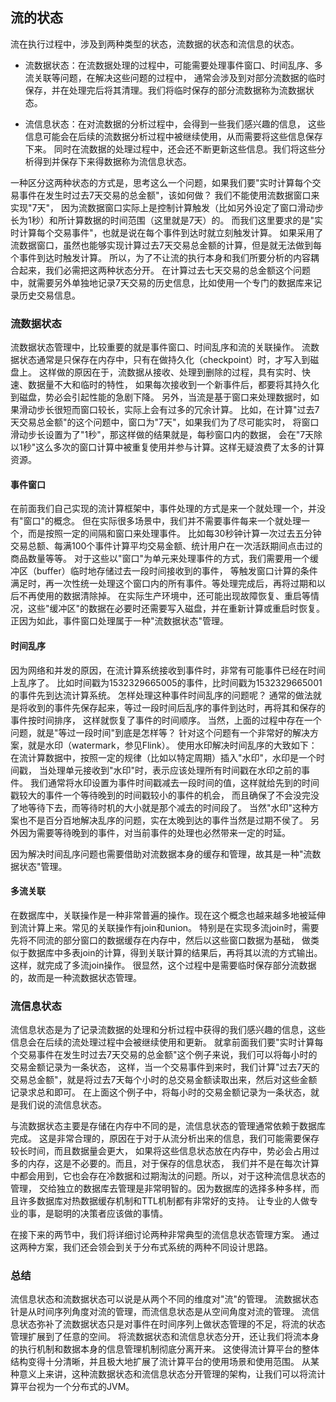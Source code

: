 ## 流的状态

流在执行过程中，涉及到两种类型的状态，流数据的状态和流信息的状态。

* 流数据状态：在流数据处理的过程中，可能需要处理事件窗口、时间乱序、多流关联等问题，在解决这些问题的过程中，
通常会涉及到对部分流数据的临时保存，并在处理完后将其清理。我们将临时保存的部分流数据称为流数据状态。

* 流信息状态：在对流数据的分析过程中，会得到一些我们感兴趣的信息，
这些信息可能会在后续的流数据分析过程中被继续使用，从而需要将这些信息保存下来。
同时在流数据的处理过程中，还会还不断更新这些信息。我们将这些分析得到并保存下来得数据称为流信息状态。

一种区分这两种状态的方式是，思考这么一个问题，如果我们要"实时计算每个交易事件在发生时过去7天交易的总金额"，该如何做？
我们不能使用流数据窗口来实现"7天"，
因为流数据窗口实际上是控制计算触发（比如另外设定了窗口滑动步长为1秒）和所计算数据的时间范围（这里就是7天）的。
而我们这里要求的是"实时计算每个交易事件"，也就是说在每个事件到达时就立刻触发计算。
如果采用了流数据窗口，虽然也能够实现计算过去7天交易总金额的计算，但是就无法做到每个事件到达时触发计算。
所以，为了不让流的执行本身和我们所要分析的内容耦合起来，我们必需把这两种状态分开。
在计算过去七天交易的总金额这个问题中，就需要另外单独地记录7天交易的历史信息，比如使用一个专门的数据库来记录历史交易信息。

### 流数据状态
流数据状态管理中，比较重要的就是事件窗口、时间乱序和流的关联操作。
流数据状态通常是只保存在内存中，只有在做持久化（checkpoint）时，才写入到磁盘上。
这样做的原因在于，流数据从接收、处理到删除的过程，具有实时、快速、数据量不大和临时的特性，
如果每次接收到一个新事件后，都要将其持久化到磁盘，势必会引起性能的急剧下降。
另外，当流是基于窗口来处理数据时，如果滑动步长很短而窗口较长，实际上会有过多的冗余计算。
比如，在计算"过去7天交易总金额"的这个问题中，窗口为"7天"，如果我们为了尽可能实时，
将窗口滑动步长设置为了"1秒"，那这样做的结果就是，每秒窗口内的数据，
会在"7天除以1秒"这么多次的窗口计算中被重复使用并参与计算。这样无疑浪费了太多的计算资源。

#### 事件窗口
在前面我们自己实现的流计算框架中，事件处理的方式是来一个就处理一个，并没有"窗口"的概念。
但在实际很多场景中，我们并不需要事件每来一个就处理一个，而是按照一定的间隔和窗口来处理事件。
比如每30秒钟计算一次过去五分钟交易总额、每满100个事件计算平均交易金额、统计用户在一次活跃期间点击过的商品数量等等。
对于这些以"窗口"为单元来处理事件的方式，我们需要用一个缓冲区（buffer）临时地存储过去一段时间接收到的事件，
等触发窗口计算的条件满足时，再一次性统一处理这个窗口内的所有事件。等处理完成后，再将过期和以后不再使用的数据清除掉。
在实际生产环境中，还可能出现故障恢复、重启等情况，这些"缓冲区"的数据在必要时还需要写入磁盘，并在重新计算或重启时恢复。
正因为如此，事件窗口处理属于一种"流数据状态"管理。

#### 时间乱序
因为网络和并发的原因，在流计算系统接收到事件时，非常有可能事件已经在时间上乱序了。
比如时间戳为1532329665005的事件，比时间戳为1532329665001的事件先到达流计算系统。
怎样处理这种事件时间乱序的问题呢？
通常的做法就是将收到的事件先保存起来，等过一段时间后乱序的事件到达时，再将其和保存的事件按时间排序，
这样就恢复了事件的时间顺序。
当然，上面的过程中存在一个问题，就是"等过一段时间"到底是怎样等？
针对这个问题有一个非常好的解决方案，就是水印（watermark，参见Flink）。
使用水印解决时间乱序的大致如下：在流计算数据中，按照一定的规律（比如以特定周期）插入"水印"，水印是一个时间戳，
当处理单元接收到"水印"时，表示应该处理所有时间戳在水印之前的事件。
我们通常将水印设置为事件时间戳减去一段时间的值，这样就给先到的时间戳较大的事件一个等待晚到的时间戳较小的事件的机会，
而且确保了不会没完没了地等待下去，而等待时机的大小就是那个减去的时间段了。
当然"水印"这种方案也不是百分百地解决乱序的问题，实在太晚到达的事件当然是过期不侯了。
另外因为需要等待晚到的事件，对当前事件的处理也必然带来一定的时延。

因为解决时间乱序问题也需要借助对流数据本身的缓存和管理，故其是一种"流数据状态"管理。

#### 多流关联
在数据库中，关联操作是一种非常普遍的操作。现在这个概念也越来越多地被延伸到流计算上来。常见的关联操作有join和union。
特别是在实现多流join时，需要先将不同流的部分窗口的数据缓存在内存中，然后以这些窗口数据为基础，
做类似于数据库中多表join的计算，得到关联计算的结果后，再将其以流的方式输出。这样，就完成了多流join操作。
很显然，这个过程中是需要临时保存部分流数据的，故而是一种流数据状态管理。

### 流信息状态
流信息状态是为了记录流数据的处理和分析过程中获得的我们感兴趣的信息，这些信息会在后续的流处理过程中会被继续使用和更新。
就拿前面我们要"实时计算每个交易事件在发生时过去7天交易的总金额"这个例子来说，我们可以将每小时的交易金额记录为一条状态，
这样，当一个交易事件到来时，我们计算"过去7天的交易总金额"，就是将过去7天每个小时的总交易金额读取出来，然后对这些金额记录求总和即可。
在上面这个例子中，将每小时的交易金额记录为一条状态，就是我们说的流信息状态。

与流数据状态主要是存储在内存中不同的是，流信息状态的管理通常依赖于数据库完成。
这是非常合理的，原因在于对于从流分析出来的信息，我们可能需要保存较长时间，而且数据量会更大，
如果将这些信息状态放在内存中，势必会占用过多的内存，这是不必要的。而且，对于保存的信息状态，
我们并不是在每次计算中都会用到，它也会存在冷数据和过期淘汰的问题。所以，对于这种流信息状态的管理，
交给独立的数据库去管理是非常明智的。因为数据库的选择多种多样，而且许多数据库对热数据缓存机制和TTL机制都有非常好的支持。
让专业的人做专业的事，是聪明的决策者应该做的事情。

在接下来的两节中，我们将详细讨论两种非常典型的流信息状态管理方案。
通过这两种方案，我们还会领会到关于分布式系统的两种不同设计思路。

### 总结
流信息状态和流数据状态可以说是从两个不同的维度对"流"的管理。
流数据状态针是从时间序列角度对流的管理，而流信息状态是从空间角度对流的管理。
流信息状态弥补了流数据状态只是对事件在时间序列上做状态管理的不足，将流的状态管理扩展到了任意的空间。
将流数据状态和流信息状态分开，还让我们将流本身的执行机制和数据本身的信息管理机制彻底分离开来。
这使得流计算平台的整体结构变得十分清晰，并且极大地扩展了流计算平台的使用场景和使用范围。
从某种意义上来讲，这种流数据状态和流信息状态分开管理的架构，让我们可以将流计算平台视为一个分布式的JVM。


